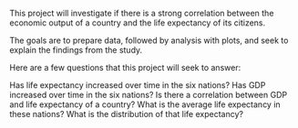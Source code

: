 This project will investigate if there is a strong correlation between the economic output of a country and the life expectancy of its citizens.

The goals are to prepare data, followed by analysis with plots, and seek to explain the findings from the study.

Here are a few questions that this project will seek to answer:

Has life expectancy increased over time in the six nations?
Has GDP increased over time in the six nations?
Is there a correlation between GDP and life expectancy of a country?
What is the average life expectancy in these nations?
What is the distribution of that life expectancy?
